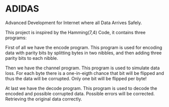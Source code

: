 # ADIDAS

Advanced Development for Internet where all Data Arrives Safely.

This project is inspired by the Hamming(7,4) Code, it contains three programs:

First of all we have the encode program. This program is used for encoding data with parity bits by splitting bytes in two nibbles, and then adding three parity bits to each nibble.

Then we have the channel program. This program is used to simulate data loss. For each byte there is a one-in-eigth chance that bit will be flipped and thus the data will be corrupted. Only one bit will be flipped per byte!

At last we have the decode program. This program is used to decode the encoded and possible corrupted data. Possible errors will be corrected. Retrieving the original data correctly.
